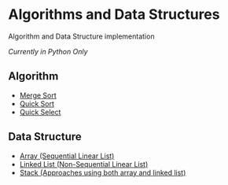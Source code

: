 # Algorithms and Data Structures
Algorithm and Data Structure implementation

_Currently in Python Only_

## Algorithm
* [Merge Sort](/Algorithm/merge-sort.py)
* [Quick Sort](/Algorithm/quick-sort.py)
* [Quick Select](/Algorithm/quick-select.py)

## Data Structure
* [Array (Sequential Linear List)](/DataStructure/Array.py)
* [Linked List (Non-Sequential Linear List)](/DataStructure/LinkedList.py)
* [Stack (Approaches using both array and linked list)](/DataStructure/Stack.py)